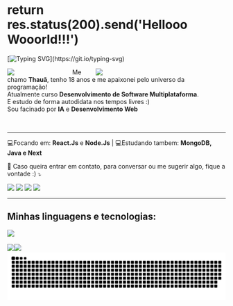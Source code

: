 # return res.status(200).send('Hellooo Wooorld!!!')

[![Typing SVG](https://readme-typing-svg.demolab.com?font=Fira+Code&pause=1000&color=A309BD&center=true&width=800px&lines=Ol%C3%A1+mundo!;Eu+me+chamo+Thau%C3%A3%2C;%C3%A9+um+prazer+t%C3%AA-lo+aqui!)](https://git.io/typing-svg)

<img src="https://github.com/HollowDeev/HollowDeev/assets/106853230/ae364eae-4ada-4d02-9b9d-c664dcc16cd7" min-width="300px" max-width="300px" width="300px" align="right">

<p align="left"> 
  <img src="https://github.com/HollowDeev/HollowDeev/assets/106853230/c907f678-011c-4bd3-9f89-8d6e4baeb696" min-width="150px" max-width="150px" width="150px" align="left">
  Me chamo <strong>Thauã</strong>, tenho 18 anos e me apaixonei pelo universo da programação! <br> Atualmente curso <strong>Desenvolvimento de Software Multiplataforma</strong>.<br>
  E estudo de forma autodidata nos tempos livres :) <br>
  Sou facinado por <strong>IA</strong> e <strong>Desenvolvimento Web</strong>
</p>

<br>

<hr>

<div aling="left">
   <span align="left"> 💻Focando em: <strong>React.Js</strong> e <strong>Node.Js</strong> |</span>
   <span> 💻Estudando tambem: <strong>MongoDB, Java e Next</strong></span>
</div>

<p align="left">
  💌 Caso queira entrar em contato, para conversar ou me sugerir algo, fique a vontade :) ⤵️
</p>

<p align="left">
  <a href="mailto:thaua19felipe@proton.me" alt="Gmail">
  <img src="https://img.shields.io/badge/-Gmail-FF0000?style=flat-square&labelColor=FF0000&logo=gmail&logoColor=white&link=LINK-DO-SEU-EMAIL" /></a>

  <a href="https://www.linkedin.com/in/thauã-dos-santos-1196a4240/" alt="Linkedin">
  <img src="https://img.shields.io/badge/-Linkedin-0e76a8?style=flat-square&logo=Linkedin&logoColor=white&link=LINK-DO-SEU-LINKEDIN" /></a>

  <a href="https://wa.me/5519995799224?text=Ol%C3%A1%21+Vim+do+seu+perfil+do+Github..." alt="WhatsApp">
  <img src="https://img.shields.io/badge/-WhatsApp-25d366?style=flat-square&labelColor=25d366&logo=whatsapp&logoColor=white&link=API-DO-SEU-WHATSAPP"/></a>

  <a href="https://www.instagram.com/thaua_felipe/" alt="Instagram">
  <img src="https://img.shields.io/badge/-Instagram-DF0174?style=flat-square&labelColor=DF0174&logo=instagram&logoColor=white&link=LINK-DO-SEU-INSTAGRAM"/></a>
</p>
<hr>

## Minhas linguagens e tecnologias:

<p align="left">
  <a href="https://skillicons.dev">
    <img src="https://skillicons.dev/icons?i=html,css,js,react,tailwind,nodejs,express,mongodb,java,mysql,postman,git,github" />
  </a>
</p>

<div>
  <a>
    <img src="https://github-readme-stats.vercel.app/api/top-langs/?username=HollowDeev&count_private=true&show_icons=true&theme=tokyonight" align="left"/>
    <img src="https://github-readme-stats.vercel.app/api?username=HollowDeev&count_private=true&show_icons=true&theme=tokyonight" />
  </a>
</div>


<picture>
<source
    media="(prefers-color-scheme: dark)"
    srcset="https://raw.githubusercontent.com/HollowDeev/HollowDeev/output/github-contribution-grid-snake-dark.svg"
  />
<source
    media="(prefers-color-scheme: light)"
    srcset="https://raw.githubusercontent.com/HollowDeev/HollowDeev/output/github-contribution-grid-snake.svg"
  />
<img
    alt="github contribution grid snake animation"
    src="https://raw.githubusercontent.com/HollowDeev/HollowDeev/output/github-contribution-grid-snake.svg"
  />
</picture>




